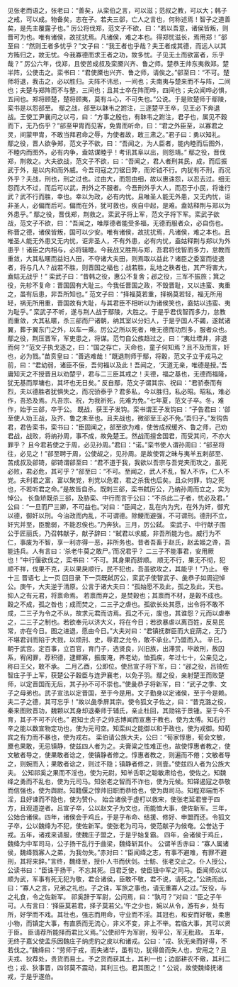 <!-- { "loadSidebar": true } -->
见张老而语之，张老曰：“善矣，从栾伯之言，可以滋；范叔之教，可以大；韩子之戒，可以成。物备矣，志在子。若夫三郤，亡人之言也，何称述焉！智子之道善矣，是先主覆露子也。”
厉公将伐郑，范文子不欲，曰：“若以吾意，诸侯皆叛，则晋可为也。唯有诸侯，故扰扰焉。凡诸侯，难之本也。得郑忧滋长，焉用郑！”郤至曰：“然则王者多忧乎？”文子曰：“我王者也乎哉？夫王者成其德，而远人以其方贿归之，故无忧。今我寡德而求王者之功，故多忧。子见无土而欲富者，乐乎哉？”
厉公六年，伐郑，且使苦成叔及栾黡兴齐、鲁之师。楚恭王帅东夷救郑。楚半阵，公使击之。栾书曰：“君使黡也兴齐、鲁之师，请俟之。”郤至曰：“不可。楚师将退，我击之，必以胜归。夫阵不讳忌，一间也；夫南夷与楚来而不与阵，二间也；夫楚与郑阵而不与整，三间也；且其士卒在阵而哗，四间也；夫众闻哗必惧，五间也。郑将顾楚，楚将顾夷，莫有斗心，不可失也。”公说。于是败楚师于鄢陵，栾书是以怨郤至。
鄢之战，郤至以韎韦之跗注，三逐楚平王卒，见王必下奔退战。王使工尹襄问之以弓，曰：“方事之殷也，有韎韦之跗注，君子也，属见不穀而下，无乃伤乎？”郤至甲胄而见客，免胄而听命，曰：“君之外臣至，以寡君之灵，间蒙甲胄，不敢当拜君命之辱，为使者故，敢三肃之。”君子曰：勇以知礼。
鄢之役，晋人欲争郑，范文子不欲，曰：“吾闻之，为人臣者，能内睦而后图外，不睦内而图外，必有内争，盍姑谋睦乎！考讯其阜以出，则怨靖。”
鄢之役，晋伐郑，荆救之。大夫欲战，范文子不欲，曰：“吾闻之，君人者刑其民，成，而后振武于外，是以内和而外威。今吾司寇之刀锯日弊，而斧钺不行。内犹有不刑，而况外乎？夫战，刑也，刑之过也。过由大，而怨由细，故以惠诛怨，以忍去过。细无怨而大不过，而后可以武，刑外之不服者。今吾刑外乎大人，而忍于小民，将谁行武？武不行而胜，幸也。幸以为政，必有内忧。且唯圣人能无外患，又无内忧，讵非圣人，必偏而后可。偏而在外，犹可救也，疾自中起，是难。盍姑释荆与郑以为外患乎。”
鄢之役，晋伐郑，荆救之。栾武子将上军，范文子将下军。栾武子欲战，范文子不欲，曰：“吾闻之，唯厚德者能受多福，无德而服者众，必自伤也。称晋之德，诸侯皆叛，国可以少安。唯有诸侯，故扰扰焉，凡诸侯，难之本也。且唯圣人能无外患又无内忧，讵非圣人，不有外患，必有内忧，盍姑释荆与郑以为外患乎！诸臣之内相与，必将辑睦。今我战又胜荆与郑，吾君将伐智而多力，怠教而重敛，大其私暱而益妇人田，不夺诸大夫田，则焉取以益此？诸臣之委室而徒退者，将与几人？战若不胜，则晋国之福也；战若胜，乱地之秩者也，其产将害大，盍姑无战乎！”
栾武子曰：“昔韩之役，惠公不复舍；邲之役，三军不振旅；箕之役，先轸不复命：晋国固有大耻三。今我任晋国之政，不毁晋耻，又以违蛮、夷重之，虽有后患，非吾所知也。”
范文子曰：“择福莫若重，择祸莫若轻，福无所用轻，祸无所用重，晋国故有大耻，与其君臣不相听以为诸侯笑也，盍姑以违蛮、夷为耻乎。”
栾武子不听，遂与荆人战于鄢陵，大胜之。于是乎君伐智而多力，怠教而重敛，大其私暱，杀三郤而尸诸朝，纳其室以分妇人，于是乎国人不蠲，遂弑诸翼，葬于翼东门之外，以车一乘。厉公之所以死者，唯无德而功烈多，服者众也。
鄢之役，荆压晋军，军吏患之，将谋。范匄自公族趋过之，曰：“夷灶堙井，非退而何？”范文子执戈逐之，曰：“国之存亡，天命也，童子何知焉？且不及而言，奸也，必为戮。”苗贲皇曰：“善逃难哉！”既退荆师于鄢，将穀，范文子立于戎马之前，曰：“君幼弱，诸臣不佞，吾何福以及此！吾闻之，‘天道无亲，唯德是授。’吾庸知天之不授晋且以劝楚乎，君与二三臣其戒之！夫德，福之基也，无德而福隆，犹无基而厚墉也，其坏也无日矣。”
反自鄢，范文子谓其宗、祝曰：“君骄泰而有烈，夫以德胜者犹惧失之，而况骄泰乎？君多私，今以胜归，私必昭。昭私，难必作，吾恐及焉。凡吾宗、祝，为我祈死，先难为免。”七年夏，范文子卒。冬，难作，始于三郤，卒于公。
既战，获王子发钩。栾书谓王子发钩曰：“子告君曰：‘郤至使人劝王战，及齐、鲁之未至也。且夫战也，微郤至王必不免。’吾归子。”发钩告君，君告栾书，栾书曰：“臣固闻之，郤至欲为难，使苦成叔缓齐、鲁之师，己劝君战，战败，将纳孙周，事不成，故免楚王。然战而擅舍国君，而受其问，不亦大罪乎？
且今君若使之于周，必见孙周。”君曰：“诺。”栾书使人谓孙周曰：“郤至将往，必见之！”郤至聘于周，公使觇之，见孙周。是故使胥之昧与夷羊五剌郤至、苦成叔及郤锜，郤锜谓郤至曰：“君不道于我，我欲以吾宗与吾党夹而攻之，虽死必败，君必危，其可乎？”郤至曰：“不可。至闻之，武人不乱，智人不诈，仁人不党。夫利君之富，富以聚党，利党以危君，君之杀我也后矣。且众何罪，钧之死也，不若听君之命。”是故皆自杀。既刺三郤，栾书弑厉公，乃纳孙周而立之，实为悼公。
长鱼矫既杀三郤，及胁栾、中行而言于公曰：“不杀此二子者，忧必及君。”
公曰：“一旦而尸三卿，不可益也。”对曰：“臣闻之，乱在内为宄，在外为奸，御宄以德，御奸以刑。今治政而内乱，不可谓德。除鲠而避强，不可谓刑。德刑不立，奸宄并至，臣脆弱，不能忍俟也。”乃奔狄。三月，厉公弑。
栾武子、中行献子围公于匠丽氏，乃召韩献子，献子辞曰：“弑君以求威，非吾所能为也。威行为不仁，事废为不智，享一利亦得一恶，非所务也。昔者吾畜于赵氏，赵孟姬之谗，吾能违兵。人有言曰：‘杀老牛莫之敢尸。’而况君乎？
二三子不能事君，安用厥也！”中行偃欲伐之，栾书曰：“不可。其身果而辞顺。
顺无不行，果无不彻，犯顺不祥，伐果不克，夫以果戾顺行，民不犯也，吾虽欲攻之，其能乎！”乃止。
卷十三 晋语七
上一页     回目录     下一页既弑厉公，栾武子使智武子、彘恭子如周迎悼公。庚午，大夫逆于清原。公言于诸大夫曰：“孤始愿不及此，孤之及此，天也。抑人之有元君，将禀命焉。
若禀而弃之，是焚穀也；其禀而不材，是穀不成也。穀之不成，孤之咎也；成而焚之，二三子之虐也。孤欲长处其愿，出令将不敢不成，二三子为令之不从，故求元君而访焉。孤之不元，废也，其谁怨？元而以虐奉之，二三子之制也。若欲奉元以济大义，将在今日；若欲暴虐以离百姓，反易民常，亦在今日。图之进退，愿由今日。”大夫对曰：“君镇抚群臣而大庇荫之，无乃不堪君训而陷于大戮，以烦刑、史，辱君之允令，敢不承业。”乃盟而入。
辛巳，朝于武宫。定百事，立百官，育门子，选贤良，兴旧族，出滞赏，毕故刑，赦囚系，宥闲罪，荐积德，逮鳏寡，振废淹，养老幼，恤孤疾，年过七十，公亲见之，称曰王父，敢不承。
二月乙酉，公即位。使吕宣子将下军，曰：“邲之役，吕锜佐智庄子于上军，获楚公子穀臣与连尹襄老，以免子羽。鄢之役，亲射楚王而败楚师，以定晋国而无后，其子孙不可不崇也。”使彘恭子将新军，曰：“武子之季、文子之母弟也。武子宣法以定晋国，至于今是用。文子勤身以定诸侯，至于今是赖。夫二子之德，其可忘乎！”故以彘季屏其宗。使令狐文子佐之，曰：“昔克潞之役，秦来图败晋功，魏颗以其身却退秦师于辅氏，亲止杜回，其勋铭于景锺。至于今不育，其子不可不兴也。”
君知士贞子之帅志博闻而宣惠于教也，使为太傅。知右行辛之能以数宣物定功也，使为元司空。知栾纠之能御以和于政也，使为戎御。知荀宾之有力而不暴也，使为戎右。
栾伯请公族大夫，公曰：“荀家惇惠，荀会文敏，黡也果敢，无忌镇静，使兹四人者为之。夫膏粱之性难正也，故使惇惠者教之，使文敏者导之，使果敢者谂之，使镇静者修之。惇惠者教之，则遍而不倦；文敏者导之，则婉而入；果敢者谂之，则过不隐；镇静者修之，则壹。”使兹四人者为公族大夫。
公知祁奚之果而不淫也，使为元尉。知羊舌职之聪敏肃给也，使佐之。知魏绛之勇而不乱也，使为元司马。知张老之智而不诈也，使为元候。知铎遏寇之恭敬而信强也，使为舆尉。知籍偃之惇帅旧职而恭给也，使为舆司马。知程郑端而不淫，且好谏而不隐也，使为赞仆。
始合诸侯于虚朾以救宋，使张老延君誉于四方，且观道逆者。吕宣子卒，公以赵文子为文也，而能恤大事，使佐新军。三年，公始合诸侯。四年，诸侯会于鸡丘，于是乎布命、结援、修好、申盟而还。令狐文子卒，公以魏绛为不犯，使佐新军。使张老为司马，使范献子为候奄。公誉达于戎。五年，诸戎来请服，使魏庄子盟之，于是乎始复霸。
四年，会诸侯于鸡丘，魏绛为中军司马，公子扬干乱行于曲梁，魏绛斩其仆。
公谓羊舌赤曰：“寡人属诸侯，魏绛戮寡人之弟，为我勿失。”赤对曰：“臣闻绛之志，有事不避难，有罪不避刑，其将来辞。”言终，魏绛至，授仆人书而伏剑。士鲂、张老交止之。仆人授公，公读书曰：“臣诛于扬干，不忘其死。日君乏使，使臣狃中军之司马。臣闻师众以顺为武，军事有死无犯为敬，君合诸侯，臣敢不敬，君不说，请死之。”公跣而出，曰：“寡人之言，兄弟之礼也。子之诛，军旅之事也，请无重寡人之过。”反役，与之礼食，令之佐新军。
祁奚辞于军尉，公问焉，曰：“孰可？”对曰：“臣之子午可。人有言曰：‘择臣莫若君，择子莫若父。’午之少也，婉以从令，游有乡，处有所，好学而不戏。其壮也，强志而用命，守业而不淫。其冠也，和安而好敬，柔惠小物，而镇定大事，有直质而无流心，非义不变，非上不举。若临大事，其可以贤于臣。
臣请荐所能择而君比义焉。”公使祁午为军尉，殁平公，军无秕政。
五年，无终子嘉父使孟乐因魏庄子纳虎豹之皮以和诸戎。公曰：“戎、狄无亲而好得，不若伐之。”魏绛曰：“劳师于戎，而失诸华，虽有功，犹得兽而失人也，安用之？且夫戎、狄荐处，贵货而易土。予之货而获其土，其利一也；边鄙耕农不儆，其利二也；戎、狄事晋，四邻莫不震动，其利三也。君其图之！”
公说，故使魏绛抚诸戎，于是乎遂伯。
